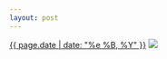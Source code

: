 ```yaml
---
layout: post
---
```


<p>
  <time><a href="/55">{{ page.date | date: "%e %B, %Y" }}</a></time>
  <a href="/55"><img src="{{ site.assets_url }}/55.jpg"/></a>
</p>
